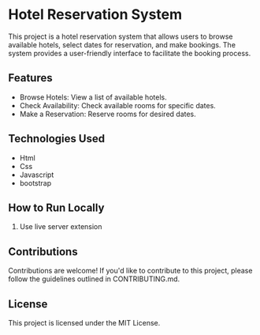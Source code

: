 # Hotel Reservation System 

This project is a hotel reservation system that allows users to browse available hotels, select dates for reservation, and make bookings. The system provides a user-friendly interface to facilitate the booking process.
## Features

- Browse Hotels: View a list of available hotels.
- Check Availability: Check available rooms for specific dates.
- Make a Reservation: Reserve rooms for desired dates.

## Technologies Used

- Html
- Css
- Javascript
- bootstrap

## How to Run Locally

1. Use live server extension

## Contributions
Contributions are welcome! If you'd like to contribute to this project, please follow the guidelines outlined in CONTRIBUTING.md.

## License
This project is licensed under the MIT License.

